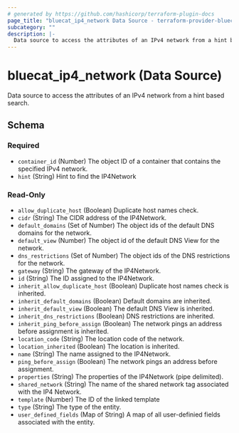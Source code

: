```yaml
---
# generated by https://github.com/hashicorp/terraform-plugin-docs
page_title: "bluecat_ip4_network Data Source - terraform-provider-bluecat"
subcategory: ""
description: |-
  Data source to access the attributes of an IPv4 network from a hint based search.
---
```


# bluecat_ip4_network (Data Source)

Data source to access the attributes of an IPv4 network from a hint based search.



<!-- schema generated by tfplugindocs -->
## Schema

### Required

- `container_id` (Number) The object ID of a container that contains the specified IPv4 network.
- `hint` (String) Hint to find the IP4Network

### Read-Only

- `allow_duplicate_host` (Boolean) Duplicate host names check.
- `cidr` (String) The CIDR address of the IP4Network.
- `default_domains` (Set of Number) The object ids of the default DNS domains for the network.
- `default_view` (Number) The object id of the default DNS View for the network.
- `dns_restrictions` (Set of Number) The object ids of the DNS restrictions for the network.
- `gateway` (String) The gateway of the IP4Network.
- `id` (String) The ID assigned to the IP4Network.
- `inherit_allow_duplicate_host` (Boolean) Duplicate host names check is inherited.
- `inherit_default_domains` (Boolean) Default domains are inherited.
- `inherit_default_view` (Boolean) The default DNS View is inherited.
- `inherit_dns_restrictions` (Boolean) DNS restrictions are inherited.
- `inherit_ping_before_assign` (Boolean) The network pings an address before assignment is inherited.
- `location_code` (String) The location code of the network.
- `location_inherited` (Boolean) The location is inherited.
- `name` (String) The name assigned to the IP4Network.
- `ping_before_assign` (Boolean) The network pings an address before assignment.
- `properties` (String) The properties of the IP4Network (pipe delimited).
- `shared_network` (String) The name of the shared network tag associated with the IP4 Network.
- `template` (Number) The ID of the linked template
- `type` (String) The type of the entity.
- `user_defined_fields` (Map of String) A map of all user-definied fields associated with the entity.
